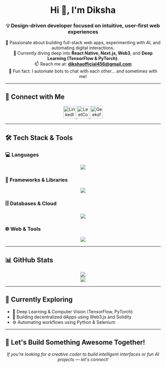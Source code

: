 <h1 align="center">Hi 👋, I'm Diksha</h1>
<h3 align="center">💡 Design-driven developer focused on intuitive, user-first web experiences</h3>

<p align="center">
  🚀 Passionate about building full-stack web apps, experimenting with AI, and automating digital interactions.<br>
  🌱 Currently diving deep into <strong>React Native, Next.js, Web3</strong>, and <strong>Deep Learning (TensorFlow & PyTorch)</strong>.<br>
  📫 Reach me at: <a href="mailto:dikshaofficial456@gmail.com"><strong>dikshaofficial456@gmail.com</strong></a><br>
  🤖 Fun fact: I automate bots to chat with each other... and sometimes with me!
</p>

---

## 🔗 Connect with Me

<p align="center">
  <a href="https://linkedin.com/in/diksha_" target="_blank">
    <img src="https://skillicons.dev/icons?i=linkedin" width="40" alt="LinkedIn"/>
  </a>
  <a href="https://leetcode.com/diksha_codealchemy" target="_blank">
    <img src="https://upload.wikimedia.org/wikipedia/commons/1/19/LeetCode_logo_black.png" width="40" alt="LeetCode" />
  </a>
  <a href="https://auth.geeksforgeeks.org/user/diksha" target="_blank">
    <img src="https://upload.wikimedia.org/wikipedia/commons/4/43/GeeksforGeeks.svg" width="40" alt="GeeksforGeeks"/>
  </a>
</p>

---

## 🛠️ Tech Stack & Tools

### 💻 Languages
<p align="center">
  <img src="https://skillicons.dev/icons?i=python,java,cpp,javascript" />
</p>

### 🚀 Frameworks & Libraries
<p align="center">
  <img src="https://skillicons.dev/icons?i=nextjs,spring,tensorflow" />
</p>

### 🗄️ Databases & Cloud
<p align="center">
  <img src="https://skillicons.dev/icons?i=mysql,gcp" />
</p>

### 🌐 Web & Tools
<p align="center">
  <img src="https://skillicons.dev/icons?i=html,css,git,github,chartjs" />
</p>

---

## 📊 GitHub Stats

<div align="center">
  <img src="https://github-readme-stats.vercel.app/api/top-langs/?username=idiksha2004&layout=compact&theme=tokyonight&hide_border=true" />
</div>

<div align="center">
  <img src="https://github-readme-stats.vercel.app/api?username=idiksha2004&show_icons=true&theme=tokyonight&hide_border=true" />
</div>



<!-- Fallback if above doesn't work -->
<!-- <div align="center">
  <img src="https://github-readme-streak-stats.herokuapp.com/?user=idiksha2004&theme=tokyonight&hide_border=true" alt="GitHub Streak fallback" />
</div> -->

---

## 🚀 Currently Exploring
- 🧠 Deep Learning & Computer Vision (TensorFlow, PyTorch)
- 🧩 Building decentralized dApps using Web3.js and Solidity
- ⚙️ Automating workflows using Python & Selenium

---

## 📌 Let's Build Something Awesome Together!
<p align="center">
  <i>If you’re looking for a creative coder to build intelligent interfaces or fun AI projects — let's connect!</i>
</p>
